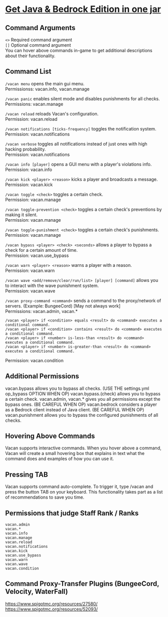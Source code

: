 # <a href="https://www.paypal.com/ncp/payment/EVXKXBD6M5XPC">Get Java & Bedrock Edition in one jar</a>

## Command Arguments
``<>`` Required command argument<br>
``[]`` Optional command argument<br>
You can hover above commands in-game to get additional descriptions about their functionality.


## Command List

``/vacan menu`` opens the main gui menu.<br>
Permissionss: vacan.info, vacan.manage

``/vacan panic`` enables silent mode and disables punishments for all checks.<br>
Permissions: vacan.manage

``/vacan reload`` reloads Vacan's configuration.<br>
Permission: vacan.reload

``/vacan notifications [ticks-frequency]`` toggles the notification system.<br>
Permission: vacan.notifications

``/vacan verbose`` toggles all notifications instead of just ones with high hacking probability.<br>
Permission: vacan.notifications

``/vacan info [player]`` opens a GUI menu with a player's violations info.<br>
Permission: vacan.info

``/vacan kick <player> <reason>`` kicks a player and broadcasts a message.<br>
Permission: vacan.kick

``/vacan toggle <check>`` toggles a certain check.<br>
Permission: vacan.manage

``/vacan toggle-prevention <check>`` toggles a certain check's preventions by making it silent.<br>
Permission: vacan.manage

``/vacan toggle-punishment <check>`` toggles a certain check's punishments.<br>
Permission: vacan.manage

``/vacan bypass <player> <check> <seconds>`` allows a player to bypass a check for a certain amount of time.<br>
Permission: vacan.use_bypass

``/vacan warn <player> <reason>`` warns a player with a reason.<br>
Permission: vacan.warn

``/vacan wave <add/remove/clear/run/list> [player] [command]`` allows you to interact with the wave punishment system.<br>
Permission: vacan.wave

``/vacan proxy-command <command>`` sends a command to the proxy/network of servers. (Example: BungeeCord) [May not always work]<br>
Permissions: vacan.admin, vacan.*

```
/vacan <player> if <condition> equals <result> do <command> executes a conditional command.
/vacan <player> if <condition> contains <result> do <command> executes a conditional command.
/vacan <player> if <number> is-less-than <result> do <command> executes a conditional command.
/vacan <player> if <number> is-greater-than <result> do <command> executes a conditional command.
```
Permission: vacan.condition


## Additional Permissions
vacan.bypass allows you to bypass all checks. (USE THE settings.yml op_bypass OPTION WHEN OP)
vacan.bypass.(check) allows you to bypass a certain check.
vacan.admin, vacan.* gives you all permissions except the bypass ones. (BE CAREFUL WHEN OP)
vacan.bedrock considers a player as a Bedrock client instead of Java client. (BE CAREFUL WHEN OP)
vacan.punishment allows you to bypass the configured punishments of all checks.


## Hovering Above Commands
Vacan supports interactive commands. When you hover above a command, Vacan will create a small hovering box that explains in text what the command does and examples of how you can use it.


## Pressing TAB
Vacan supports command auto-complete. To trigger it, type /vacan and press the button TAB on your keyboard. This functionality takes part as a list of recommendations to save you time.


## Permissions that judge Staff Rank / Ranks
```
vacan.admin
vacan.*
vacan.info
vacan.manage
vacan.reload
vacan.notifications
vacan.kick
vacan.use_bypass
vacan.warn
vacan.wave
vacan.condition
```

## Command Proxy-Transfer Plugins (BungeeCord, Velocity, WaterFall)
https://www.spigotmc.org/resources/27580/<br>
https://www.spigotmc.org/resources/52093/

